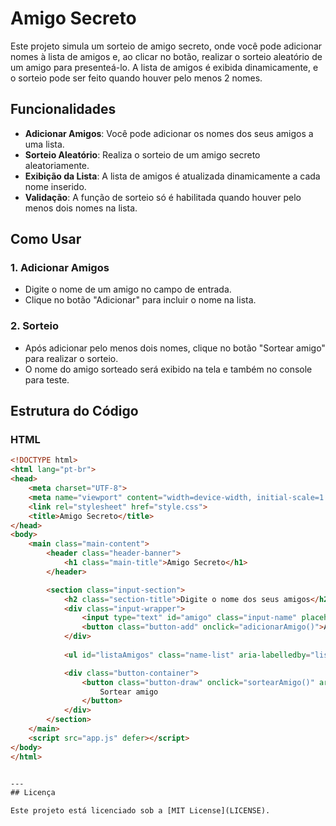 # Amigo Secreto

Este projeto simula um sorteio de amigo secreto, onde você pode adicionar nomes à lista de amigos e, ao clicar no botão, realizar o sorteio aleatório de um amigo para presenteá-lo. A lista de amigos é exibida dinamicamente, e o sorteio pode ser feito quando houver pelo menos 2 nomes.

## Funcionalidades

- **Adicionar Amigos**: Você pode adicionar os nomes dos seus amigos a uma lista.
- **Sorteio Aleatório**: Realiza o sorteio de um amigo secreto aleatoriamente.
- **Exibição da Lista**: A lista de amigos é atualizada dinamicamente a cada nome inserido.
- **Validação**: A função de sorteio só é habilitada quando houver pelo menos dois nomes na lista.

## Como Usar

### 1. Adicionar Amigos
   - Digite o nome de um amigo no campo de entrada.
   - Clique no botão "Adicionar" para incluir o nome na lista.
   
### 2. Sorteio
   - Após adicionar pelo menos dois nomes, clique no botão "Sortear amigo" para realizar o sorteio.
   - O nome do amigo sorteado será exibido na tela e também no console para teste.

## Estrutura do Código

### HTML

```html
<!DOCTYPE html>
<html lang="pt-br">
<head>
    <meta charset="UTF-8">
    <meta name="viewport" content="width=device-width, initial-scale=1.0">
    <link rel="stylesheet" href="style.css">
    <title>Amigo Secreto</title>
</head>
<body>
    <main class="main-content">
        <header class="header-banner">
            <h1 class="main-title">Amigo Secreto</h1>
        </header>

        <section class="input-section">
            <h2 class="section-title">Digite o nome dos seus amigos</h2>
            <div class="input-wrapper">
                <input type="text" id="amigo" class="input-name" placeholder="Digite um nome">
                <button class="button-add" onclick="adicionarAmigo()">Adicionar</button>
            </div>
           
            <ul id="listaAmigos" class="name-list" aria-labelledby="listaAmigos" role="list"></ul>

            <div class="button-container">
                <button class="button-draw" onclick="sortearAmigo()" aria-label="Sortear amigo secreto">
                    Sortear amigo
                </button>
            </div>
        </section>
    </main>
    <script src="app.js" defer></script>
</body>
</html>


---
## Licença

Este projeto está licenciado sob a [MIT License](LICENSE).
